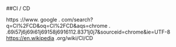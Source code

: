 ##CI / CD

https ://www. google . com/search?q=CI%2FCD&oq=CI%2FCD&aqs=chrome . .69i57j6j69i61j69158j6916112.8371j0j7&sourceid=chrome&ie=UTF-8
https://en.wikipedia .org/wiki/CI/CD
